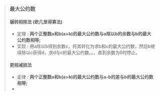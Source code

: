 > ### 最大公约数
> #### 辗转相除法 (欧几里得算法)
> * 定理 : **两个正整数a和b(a>b)的最大公约数与a除以b的余数与b的最大公约数相等;**
> * 实现 : 用a除以b得到余数c，将其转化为求b和c的最大公约数，然后b继续除以c获得d，求d与c的最大公约数。。。直到余数为0时停止。
> #### 更相减损法
> * 定律 : **两个正整数a和b(a>b)的最大公约数与a-b的差与b的最大公约数相等;**
> * 

